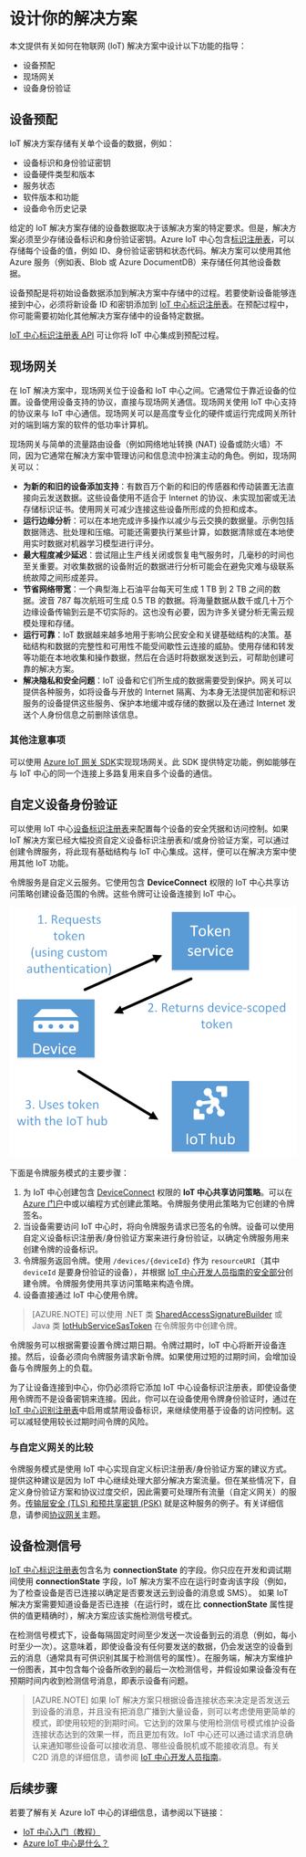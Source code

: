 <properties
 pageTitle="IoT 中心解决方案指南 | Azure"
 description="有关网关、设备预配和身份验证的指导主题，帮助用户使用 Azure IoT 中心开发 IoT 解决方案。"
 services="iot-hub"
 documentationCenter=""
 authors="dominicbetts"
 manager="timlt"
 editor=""/>

<tags
 ms.service="iot-hub"
 ms.date="04/29/2016"
 wacn.date="05/30/2016"/>

# 设计你的解决方案

本文提供有关如何在物联网 (IoT) 解决方案中设计以下功能的指导：

- 设备预配
- 现场网关
- 设备身份验证

## 设备预配

IoT 解决方案存储有关单个设备的数据，例如：

- 设备标识和身份验证密钥
- 设备硬件类型和版本
- 服务状态
- 软件版本和功能
- 设备命令历史记录

给定的 IoT 解决方案存储的设备数据取决于该解决方案的特定要求。但是，解决方案必须至少存储设备标识和身份验证密钥。Azure IoT 中心包含[标识注册表][lnk-devguide-identityregistry]，可以存储每个设备的值，例如 ID、身份验证密钥和状态代码。解决方案可以使用其他 Azure 服务（例如表、Blob 或 Azure DocumentDB）来存储任何其他设备数据。

设备预配是将初始设备数据添加到解决方案中存储中的过程。若要使新设备能够连接到中心，必须将新设备 ID 和密钥添加到 [IoT 中心标识注册表][lnk-devguide-identityregistry]。在预配过程中，你可能需要初始化其他解决方案存储中的设备特定数据。

[IoT 中心标识注册表 API][lnk-devguide-identityregistry] 可让你将 IoT 中心集成到预配过程。

## 现场网关

在 IoT 解决方案中，现场网关位于设备和 IoT 中心之间。它通常位于靠近设备的位置。设备使用设备支持的协议，直接与现场网关通信。现场网关使用 IoT 中心支持的协议来与 IoT 中心通信。现场网关可以是高度专业化的硬件或运行完成网关所针对的端到端方案的软件的低功率计算机。

现场网关与简单的流量路由设备（例如网络地址转换 (NAT) 设备或防火墙）不同，因为它通常在解决方案中管理访问和信息流中扮演主动的角色。例如，现场网关可以：

- **为新的和旧的设备添加支持**：有数百万个新的和旧的传感器和传动装置无法直接向云发送数据。这些设备使用不适合于 Internet 的协议、未实现加密或无法存储标识证书。使用网关可减少连接这些设备所形成的负担和成本。
- **运行边缘分析**：可以在本地完成许多操作以减少与云交换的数据量。示例包括数据筛选、批处理和压缩。可能还需要执行某些计算，如数据清除或在本地使用实时数据对机器学习模型进行评分。
- **最大程度减少延迟**：尝试阻止生产线关闭或恢复电气服务时，几毫秒的时间也至关重要。对收集数据的设备附近的数据进行分析可能会在避免灾难与级联系统故障之间形成差异。
- **节省网络带宽**：一个典型海上石油平台每天可生成 1 TB 到 2 TB 之间的数据。波音 787 每次航班可生成 0.5 TB 的数据。将海量数据从数千或几十万个边缘设备传输到云是不切实际的。这也没有必要，因为许多关键分析无需云规模处理和存储。
- **运行可靠**：IoT 数据越来越多地用于影响公民安全和关键基础结构的决策。基础结构和数据的完整性和可用性不能受间歇性云连接的威胁。使用存储和转发等功能在本地收集和操作数据，然后在合适时将数据发送到云，可帮助创建可靠的解决方案。
- **解决隐私和安全问题**：IoT 设备和它们所生成的数据需要受到保护。网关可以提供各种服务，如将设备与开放的 Internet 隔离、为本身无法提供加密和标识服务的设备提供这些服务、保护本地缓冲或存储的数据以及在通过 Internet 发送个人身份信息之前删除该信息。

### 其他注意事项

可以使用 [Azure IoT 网关 SDK][lnk-gateway-sdk]实现现场网关。此 SDK 提供特定功能，例如能够在与 IoT 中心的同一个连接上多路复用来自多个设备的通信。

## 自定义设备身份验证

可以使用 IoT 中心[设备标识注册表][lnk-devguide-identityregistry]来配置每个设备的安全凭据和访问控制。如果 IoT 解决方案已经大幅投资自定义设备标识注册表和/或身份验证方案，可以通过创建令牌服务，将此现有基础结构与 IoT 中心集成。这样，便可以在解决方案中使用其他 IoT 功能。

令牌服务是自定义云服务。它使用包含 **DeviceConnect** 权限的 IoT 中心共享访问策略创建设备范围的令牌。这些令牌可让设备连接到 IoT 中心。

  ![令牌服务模式的步骤][img-tokenservice]

下面是令牌服务模式的主要步骤：

1. 为 IoT 中心创建包含 [DeviceConnect][lnk-devguide-security] 权限的 **IoT 中心共享访问策略**。可以在 [Azure 门户][lnk-portal]中或以编程方式创建此策略。令牌服务使用此策略为它创建的令牌签名。
2. 当设备需要访问 IoT 中心时，将向令牌服务请求已签名的令牌。设备可以使用自定义设备标识注册表/身份验证方案来进行身份验证，以确定令牌服务用来创建令牌的设备标识。
3. 令牌服务返回令牌。使用 `/devices/{deviceId}` 作为 `resourceURI`（其中 `deviceId` 是要身份验证的设备），并根据 [IoT 中心开发人员指南的安全部分][lnk-devguide-security]创建令牌。令牌服务使用共享访问策略来构造令牌。
4. 设备直接通过 IoT 中心使用令牌。

> [AZURE.NOTE] 可以使用 .NET 类 [SharedAccessSignatureBuilder][lnk-dotnet-sas] 或 Java 类 [IotHubServiceSasToken][lnk-java-sas] 在令牌服务中创建令牌。

令牌服务可以根据需要设置令牌过期日期。令牌过期时，IoT 中心将断开设备连接。然后，设备必须向令牌服务请求新令牌。如果使用过短的过期时间，会增加设备与令牌服务上的负载。

为了让设备连接到中心，你仍必须将它添加 IoT 中心设备标识注册表，即使设备使用令牌而不是设备密钥来连接。因此，你可以在设备使用令牌身份验证时，通过在 [IoT 中心识别注册表][lnk-devguide-identityregistry]中启用或禁用设备标识，来继续使用基于设备的访问控制。这可以减轻使用较长过期时间令牌的风险。

### 与自定义网关的比较

令牌服务模式是使用 IoT 中心实现自定义标识注册表/身份验证方案的建议方式。提供这种建议是因为 IoT 中心继续处理大部分解决方案流量。但在某些情况下，自定义身份验证方案和协议过度交织，因此需要可处理所有流量（自定义网关）的服务。[传输层安全 (TLS) 和预共享密钥 (PSK)][lnk-tls-psk] 就是这种服务的例子。有关详细信息，请参阅[协议网关][lnk-gateway]主题。

## 设备检测信号 <a id="heartbeat"></a>

[IoT 中心标识注册表][lnk-devguide-identityregistry]包含名为 **connectionState** 的字段。你只应在开发和调试期间使用 **connectionState** 字段，IoT 解决方案不应在运行时查询该字段（例如，为了检查设备是否已连接以确定是否要发送云到设备的消息或 SMS）。
如果 IoT 解决方案需要知道设备是否已连接（在运行时，或在比 **connectionState** 属性提供的值更精确时），解决方案应该实施检测信号模式。

在检测信号模式下，设备每隔固定时间至少发送一次设备到云的消息（例如，每小时至少一次）。这意味着，即使设备没有任何要发送的数据，仍会发送空的设备到云的消息（通常具有可供识别其属于检测信号的属性）。在服务端，解决方案维护一份图表，其中包含每个设备所收到的最后一次检测信号，并假设如果设备没有在预期时间内收到检测信号消息，即表示设备有问题。

<!-- 更复杂的实现可以包含来自[操作监视][lnk-devguide-opmon]的信息，以便识别尝试连接或通信但失败的设备。实施检测信号模式时，请务必查看 [IoT 中心配额与限制][]。 -->

> [AZURE.NOTE] 如果 IoT 解决方案只根据设备连接状态来决定是否发送云到设备的消息，并且没有把消息广播到大量设备，则可以考虑使用更简单的模式，即使用较短的到期时间。它达到的效果与使用检测信号模式维护设备连接状态达到的效果一样，而且更加有效。IoT 中心还可以通过请求消息确认来通知哪些设备可以接收消息、哪些设备脱机或不能接收消息。有关 C2D 消息的详细信息，请参阅 [IoT 中心开发人员指南][lnk-devguide-messaging]。

## 后续步骤

若要了解有关 Azure IoT 中心的详细信息，请参阅以下链接：

- [IoT 中心入门（教程）][lnk-get-started]
- [Azure IoT 中心是什么？][lnk-what-is-hub]

[img-tokenservice]: ./media/iot-hub-guidance/tokenservice.png

[lnk-devguide-identityregistry]: /documentation/articles/iot-hub-devguide/#identityregistry


[lnk-device-sdks]: /documentation/articles/iot-hub-sdks-summary
[lnk-devguide-security]: /documentation/articles/iot-hub-devguide/#security
[lnk-tls-psk]: https://tools.ietf.org/html/rfc4279
[lnk-gateway]: /documentation/articles/iot-hub-protocol-gateway

[lnk-get-started]: /documentation/articles/iot-hub-csharp-csharp-getstarted
[lnk-what-is-hub]: /documentation/articles/iot-hub-what-is-iot-hub
[lnk-portal]: https://manage.windowsazure.cn
[lnk-throttles-quotas]: /documentation/articles/azure-subscription-service-limits/#iot-hub-limits
[lnk-devguide-antispoofing]: /documentation/articles/iot-hub-devguide/#antispoofing
[lnk-devguide-protocol]: /documentation/articles/iot-hub-devguide/#amqpvshttp
[lnk-devguide-messaging]: /documentation/articles/iot-hub-devguide/#messaging
[lnk-dotnet-sas]: https://msdn.microsoft.com/zh-cn/library/microsoft.azure.devices.common.security.sharedaccesssignaturebuilder.aspx
[lnk-java-sas]: http://azure.github.io/azure-iot-sdks/java/service/api_reference/com/microsoft/azure/iot/service/auth/IotHubServiceSasToken.html
[IoT 中心配额与限制]: /documentation/articles/iot-hub-devguide/#throttling
[lnk-gateway-sdk]: https://github.com/Azure/azure-iot-gateway-sdk

<!---HONumber=Mooncake_0307_2016-->